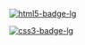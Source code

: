 [html5-badge-lg]: https://img.shields.io/badge/HTML5-E34F26?logo=html5&logoColor=fff&style=for-the-badge
[html5-web]: https://developer.mozilla.org/es/docs/Web/HTML
[![html5-badge-lg]][html5-web]

[css3-badge-lg]: https://img.shields.io/badge/CSS3-1572B6?logo=css3&logoColor=fff&style=for-the-badge
[css3-web]: https://developer.mozilla.org/es/docs/Web/CSS
[![css3-badge-lg]][css3-web]
